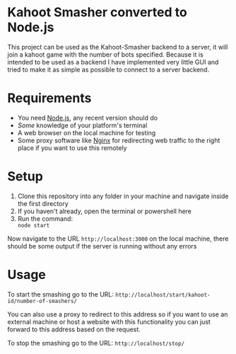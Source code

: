 # Kahoot Smasher converted to Node.js
This project can be used as the Kahoot-Smasher backend to a server, it will join a kahoot game with the number of bots specified. Because it is intended to be used as a backend I have implemented very little GUI and tried to make it as simple as possible to connect to a server backend.

# Requirements
<ul>
  <li>You need <a href="https://nodejs.org/en/">Node.js</a>, any recent version should do</li>
  <li><i>Some</i> knowledge of your platform's terminal</li>
  <li>A web browser on the local machine for testing</li>
  <li>Some proxy software like <a href="https://www.nginx.com/">Nginx</a> for redirecting web traffic to the right place if you want to use this remotely</li>
</ul>

# Setup
<ol>
  <li>Clone this repository into any folder in your machine and navigate inside the first directory</li>
  <li>If you haven't already, open the terminal or powershell here</li>
  <li>Run the command: </li>
  <code>node start</code>
</ol>

Now navigate to the URL <code>http://localhost:3000</code> on the local machine, there should be some output if the server is running without any errors

# Usage

To start the smashing go to the URL:
<code>http://localhost/start/kahoot-id/number-of-smashers/</code>

You can also use a proxy to redirect to this address so if you want to use an external machine or host a website with this functionality you can just forward to this address based on the request.


To stop the smashing go to the URL:
<code>http://localhost/stop/</code>
